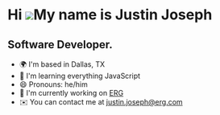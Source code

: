 
Hi ![](https://user-images.githubusercontent.com/18350557/176309783-0785949b-9127-417c-8b55-ab5a4333674e.gif)My name is Justin Joseph
=====================================================================================================================================


Software Developer.
----------------------------

* 🌍  I'm based in Dallas, TX
* 🧠  I'm learning everything JavaScript
* 😄 Pronouns: he/him
* 🚀  I'm currently working on [ERG](https://www.erg.com/)
* ✉️ You can contact me at [justin.joseph@erg.com](mailto:justin.joseph@erg.com)
